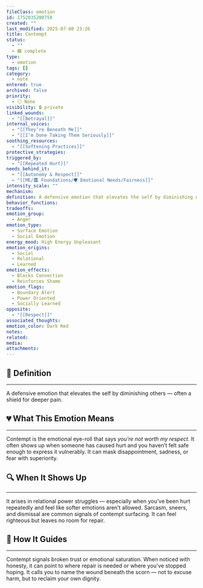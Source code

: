 ```yaml
---
fileClass: emotion
id: 1752035200758
created: ""
last_modified: 2025-07-08 23:26
title: Contempt
status:
  - ""
  - 🟩 complete
type:
  - emotion
tags: []
category:
  - note
entered: true
archived: false
priority:
  - ⚪ None
visibility: 🔒 private
linked_wounds:
  - "[[Betrayal]]"
internal_voices:
  - "[[They’re Beneath Me]]"
  - "[[I’m Done Taking Them Seriously]]"
soothing_resources:
  - "[[Softening Practices]]"
protective_strategies: 
triggered_by:
  - "[[Repeated Hurt]]"
needs_behind_it:
  - "[[Autonomy & Respect]]"
  - "[[ME/🏛️ Foundations/🛡️ Emotional Needs/Fairness]]"
intensity_scale: ""
mechanism: 
definition: A defensive emotion that elevates the self by diminishing others — often a shield for deeper pain.
behavior_functions: 
tradeoffs: 
emotion_group:
  - Anger
emotion_type:
  - Surface Emotion
  - Social Emotion
energy_mood: High Energy Unpleasant
emotion_origins:
  - Social
  - Relational
  - Learned
emotion_effects:
  - Blocks Connection
  - Reinforces Shame
emotion_flags:
  - Boundary Alert
  - Power Oriented
  - Socially Learned
opposite:
  - "[[Respect]]"
associated_thoughts: 
emotion_color: Dark Red
notes: 
related: 
media: 
attachments: 
---
```


## 🧾 Definition
---
A defensive emotion that elevates the self by diminishing others — often a shield for deeper pain.

## 💔 What This Emotion Means
---
Contempt is the emotional eye-roll that says *you’re not worth my respect.*
It often shows up when someone has caused hurt and you haven’t felt safe enough to express it vulnerably.
It can mask disappointment, sadness, or fear with superiority.

## 🔍 When It Shows Up
---
It arises in relational power struggles — especially when you’ve been hurt repeatedly and feel like softer emotions aren’t allowed.
Sarcasm, sneers, and dismissal are common signals of contempt surfacing.
It can feel righteous but leaves no room for repair.

## 🧭 How It Guides
---
Contempt signals broken trust or emotional saturation.
When noticed with honesty, it can point to where repair is needed or where you've stopped hoping.
It calls you to name the wound beneath the scorn — not to excuse harm, but to reclaim your own dignity.
